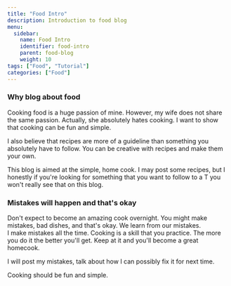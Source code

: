 ```yaml
---
title: "Food Intro"
description: Introduction to food blog
menu:
  sidebar:
    name: Food Intro
    identifier: food-intro
    parent: food-blog
    weight: 10
tags: ["Food", "Tutorial"]
categories: ["Food"]
---
```


### Why blog about food

Cooking food is a huge passion of mine.  However, my wife does not share the same passion.  Actually, she absolutely hates cooking.
I want to show that cooking can be fun and simple. 

I also believe that recipes are more of a guideline than something you absolutely have to follow.
You can be creative with recipes and make them your own.

This blog is aimed at the simple, home cook.  I may post some recipes, 
but I honestly if you're looking for something that you want to follow to a T you won't really see that on this blog.

### Mistakes will happen and that's okay

Don't expect to become an amazing cook overnight.  You might make mistakes, bad dishes, and that's okay.  We learn from our mistakes.  
I make mistakes all the time.  Cooking is a skill that you practice.  The more you do it the better you'll get.  Keep at it and you'll become a great homecook.

I will post my mistakes, talk about how I can possibly fix it for next time.  

Cooking should be fun and simple.